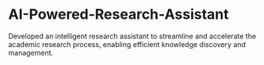 # AI-Powered-Research-Assistant
Developed an intelligent research assistant to streamline and accelerate the academic research process, enabling efficient knowledge discovery and management.

